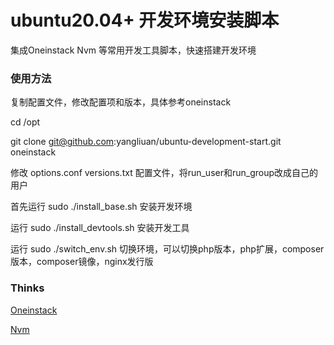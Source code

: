 # ubuntu20.04+ 开发环境安装脚本

集成Oneinstack Nvm 等常用开发工具脚本，快速搭建开发环境

### 使用方法

复制配置文件，修改配置项和版本，具体参考oneinstack

cd /opt

git clone git@github.com:yangliuan/ubuntu-development-start.git oneinstack

修改 options.conf versions.txt 配置文件，将run_user和run_group改成自己的用户

首先运行 sudo ./install_base.sh 安装开发环境

运行 sudo ./install_devtools.sh 安装开发工具

运行 sudo ./switch_env.sh 切换环境，可以切换php版本，php扩展，composer版本，composer镜像，nginx发行版


### Thinks

[Oneinstack](https://github.com/oneinstack/oneinstack)

[Nvm](https://github.com/nvm-sh/nvm)

